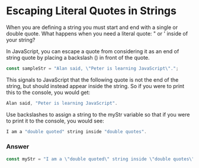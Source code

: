 # Escaping Literal Quotes in Strings
When you are defining a string you must start and end with a single or double quote. What happens when you need a literal quote: " or ' inside of your string?

In JavaScript, you can escape a quote from considering it as an end of string quote by placing a backslash (\) in front of the quote.

```js
const sampleStr = "Alan said, \"Peter is learning JavaScript\".";
```

This signals to JavaScript that the following quote is not the end of the string, but should instead appear inside the string. So if you were to print this to the console, you would get:

```js
Alan said, "Peter is learning JavaScript".
```

Use backslashes to assign a string to the myStr variable so that if you were to print it to the console, you would see:

```js
I am a "double quoted" string inside "double quotes".
```

### Answer

```js
const myStr = "I am a \"double quoted\" string inside \"double quotes\"."; // Change this line
```